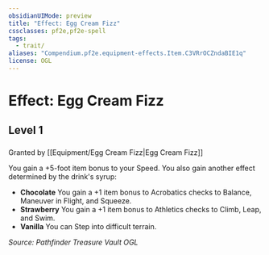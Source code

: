 ```yaml
---
obsidianUIMode: preview
title: "Effect: Egg Cream Fizz"
cssclasses: pf2e,pf2e-spell
tags:
  - trait/
aliases: "Compendium.pf2e.equipment-effects.Item.C3VRrOCZndaBIE1q"
license: OGL
---
```

# Effect: Egg Cream Fizz
## Level 1
### 






Granted by [[Equipment/Egg Cream Fizz|Egg Cream Fizz]]

You gain a +5-foot item bonus to your Speed. You also gain another effect determined by the drink's syrup:

*   **Chocolate** You gain a +1 item bonus to Acrobatics checks to Balance, Maneuver in Flight, and Squeeze.
*   **Strawberry** You gain a +1 item bonus to Athletics checks to Climb, Leap, and Swim.
*   **Vanilla** You can Step into difficult terrain.

*Source: Pathfinder Treasure Vault*
*OGL*
